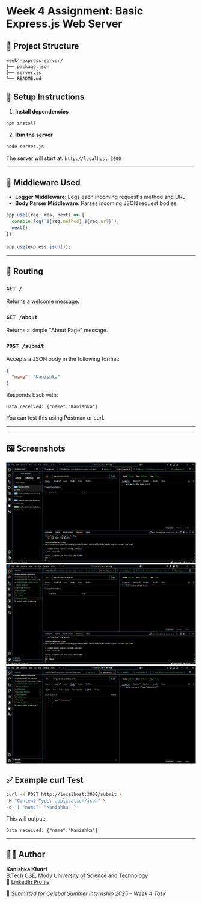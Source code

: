# Week 4 Assignment: Basic Express.js Web Server

## 📁 Project Structure

```
week4-express-server/
├── package.json
├── server.js
└── README.md
```

## 🚀 Setup Instructions

1. **Install dependencies**

```bash
npm install
```

2. **Run the server**

```bash
node server.js
```

The server will start at: `http://localhost:3000`

---

## 📌 Middleware Used

- **Logger Middleware**: Logs each incoming request's method and URL.
- **Body Parser Middleware**: Parses incoming JSON request bodies.

```js
app.use((req, res, next) => {
  console.log(`${req.method} ${req.url}`);
  next();
});

app.use(express.json());
```

---

## 🔀 Routing

### `GET /`

Returns a welcome message.

### `GET /about`

Returns a simple "About Page" message.

### `POST /submit`

Accepts a JSON body in the following format:

```json
{
  "name": "Kanishka"
}
```

Responds back with:

```
Data received: {"name":"Kanishka"}
```

You can test this using Postman or curl.

---

---

## 🖼️ Screenshots

![Home](Home.png)
![About](about.png)
![Submit](submit.png)


## ✅ Example curl Test

```bash
curl -X POST http://localhost:3000/submit \
-H "Content-Type: application/json" \
-d '{ "name": "Kanishka" }'
```

This will output:

```
Data received: {"name":"Kanishka"}
```

---

## 👩‍💻 Author

**Kanishka Khatri**  
B.Tech CSE, Mody University of Science and Technology  
🔗 [LinkedIn Profile](https://www.linkedin.com/in/kanishka-khatri/)

📌 *Submitted for Celebal Summer Internship 2025 – Week 4 Task*